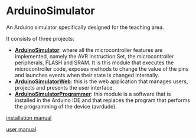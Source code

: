 # ArduinoSimulator

An Arduino simulator specifically designed for the teaching area.

It consists of three projects:
- [**ArduinoSimulator**](https://github.com/pafgoncalves/ArduinoSimulator/tree/master/ArduinoSimulator): where all the microcontroller features are implemented, namely the AVR Instruction Set, the microcontroller peripherals, FLASH and SRAM. It is this module that executes the microcontroller code, exposes methods to change the value of the pins and launches events when their state is changed internally.
- [**ArduinoSimulatorWeb**](https://github.com/pafgoncalves/ArduinoSimulator/tree/master/ArduinoSimulatorWeb): this is the web application that manages users, projects and presents the user interface.
- [**ArduinoSimulatorProgrammer**](https://github.com/pafgoncalves/ArduinoSimulator/tree/master/ArduinoSimulatorProgrammer): this module is a software that is installed in the Arduino IDE and that replaces the program that performs the programming of the device (avrdude).


[installation manual](https://github.com/pafgoncalves/ArduinoSimulator/blob/master/instalation_manual.pdf)

[user manual](https://github.com/pafgoncalves/ArduinoSimulator/blob/master/user_manual.pdf)
